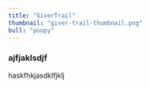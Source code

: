 ```yaml
---
title: "GiverTrail"
thumbnail: "giver-trail-thumbnail.png"
bull: "poopy"
---
```


### ajfjaklsdjf

haskfhkjasdklfjklj
